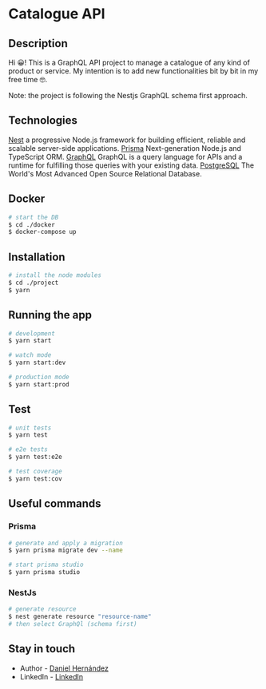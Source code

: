 # Catalogue API

## Description

Hi 😀! This is a GraphQL API project to manage a catalogue of any kind of product or service.
My intention is to add new functionalities bit by bit in my free time 🤓.

Note: the project is following the Nestjs GraphQL schema first approach.

## Technologies

[Nest](https://nestjs.com/) a progressive Node.js framework for building efficient, reliable and scalable server-side applications.
[Prisma](https://www.prisma.io/) Next-generation Node.js and TypeScript ORM.
[GraphQL](https://graphql.org/) GraphQL is a query language for APIs and a runtime for fulfilling those queries with your existing data.
[PostgreSQL](https://www.postgresql.org/) The World's Most Advanced Open Source Relational Database.

## Docker

```bash
# start the DB
$ cd ./docker
$ docker-compose up
```

## Installation

```bash
# install the node modules
$ cd ./project
$ yarn
```

## Running the app

```bash
# development
$ yarn start

# watch mode
$ yarn start:dev

# production mode
$ yarn start:prod
```

## Test

```bash
# unit tests
$ yarn test

# e2e tests
$ yarn test:e2e

# test coverage
$ yarn test:cov
```

## Useful commands

### Prisma

```bash
# generate and apply a migration
$ yarn prisma migrate dev --name

# start prisma studio
$ yarn prisma studio
```

### NestJs

```bash
# generate resource
$ nest generate resource "resource-name"
# then select GraphQl (schema first)
```

## Stay in touch

- Author - [Daniel Hernández](https://github.com/danielhdezller)
- LinkedIn - [LinkedIn](https://www.linkedin.com/in/daniel-hernandez-ller/)
